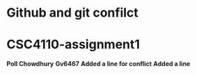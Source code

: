 # Github and git confilct
# CSC4110-assignment1
**Poll Chowdhury**
**Gv6467**
**Added a line for conflict**
**Added a line**

